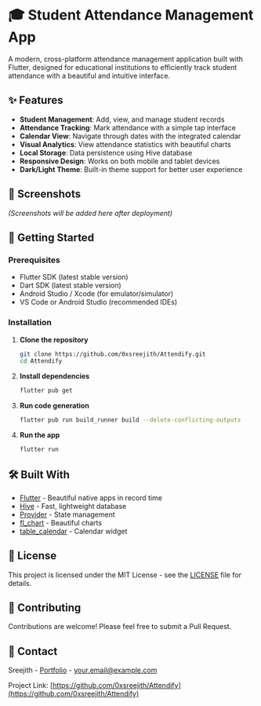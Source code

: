# 🎓 Student Attendance Management App

A modern, cross-platform attendance management application built with Flutter, designed for educational institutions to efficiently track student attendance with a beautiful and intuitive interface.

## ✨ Features

- **Student Management**: Add, view, and manage student records
- **Attendance Tracking**: Mark attendance with a simple tap interface
- **Calendar View**: Navigate through dates with the integrated calendar
- **Visual Analytics**: View attendance statistics with beautiful charts
- **Local Storage**: Data persistence using Hive database
- **Responsive Design**: Works on both mobile and tablet devices
- **Dark/Light Theme**: Built-in theme support for better user experience

## 📱 Screenshots
*(Screenshots will be added here after deployment)*

## 🚀 Getting Started

### Prerequisites

- Flutter SDK (latest stable version)
- Dart SDK (latest stable version)
- Android Studio / Xcode (for emulator/simulator)
- VS Code or Android Studio (recommended IDEs)

### Installation

1. **Clone the repository**
   ```bash
   git clone https://github.com/0xsreejith/Attendify.git
   cd Attendify
   ```

2. **Install dependencies**
   ```bash
   flutter pub get
   ```

3. **Run code generation**
   ```bash
   flutter pub run build_runner build --delete-conflicting-outputs
   ```

4. **Run the app**
   ```bash
   flutter run
   ```

## 🛠️ Built With

- [Flutter](https://flutter.dev/) - Beautiful native apps in record time
- [Hive](https://github.com/hivedb/hive) - Fast, lightweight database
- [Provider](https://pub.dev/packages/provider) - State management
- [fl_chart](https://pub.dev/packages/fl_chart) - Beautiful charts
- [table_calendar](https://pub.dev/packages/table_calendar) - Calendar widget

## 📄 License

This project is licensed under the MIT License - see the [LICENSE](LICENSE) file for details.

## 👥 Contributing

Contributions are welcome! Please feel free to submit a Pull Request.

## 📧 Contact

Sreejith - [Portfolio](https://sreejith-dev.web.app/) - your.email@example.com

Project Link: [https://github.com/0xsreejith/Attendify](https://github.com/0xsreejith/Attendify)
